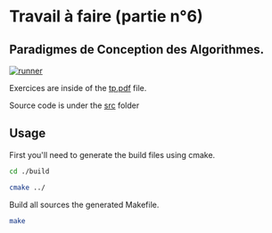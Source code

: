 # Travail à faire (partie n°6)

## Paradigmes de Conception des Algorithmes.

[![runner](https://github.com/gomu-gomu/ma-aa-tp-p6/actions/workflows/action.yml/badge.svg)](https://github.com/gomu-gomu/ma-aa-tp-p6/actions/workflows/action.yml)

Exercices are inside of the [tp.pdf](./assets/tp.pdf) file.

Source code is under the [src](./src/) folder

## Usage

First you'll need to generate the build files using cmake.

```sh
cd ./build
```

```sh
cmake ../
```

Build all sources the generated Makefile.

```sh
make
```